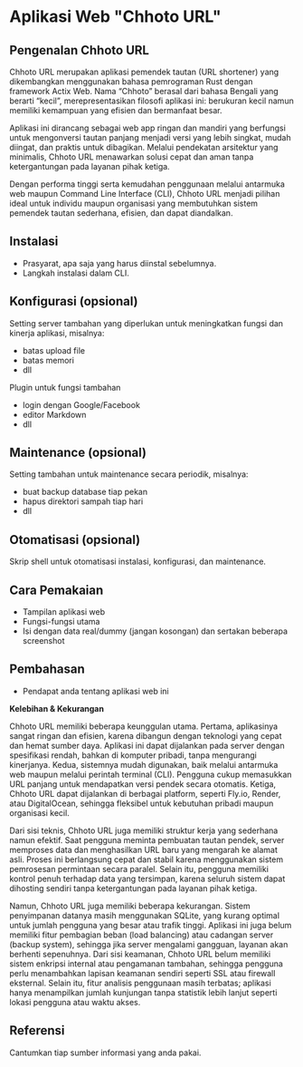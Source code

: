 
# Aplikasi Web "Chhoto URL"


## Pengenalan Chhoto URL

Chhoto URL merupakan aplikasi pemendek tautan (URL shortener) yang dikembangkan menggunakan bahasa pemrograman Rust dengan framework Actix Web. Nama “Chhoto” berasal dari bahasa Bengali yang berarti “kecil”, merepresentasikan filosofi aplikasi ini: berukuran kecil namun memiliki kemampuan yang efisien dan bermanfaat besar.

Aplikasi ini dirancang sebagai web app ringan dan mandiri yang berfungsi untuk mengonversi tautan panjang menjadi versi yang lebih singkat, mudah diingat, dan praktis untuk dibagikan. Melalui pendekatan arsitektur yang minimalis, Chhoto URL menawarkan solusi cepat dan aman tanpa ketergantungan pada layanan pihak ketiga.

Dengan performa tinggi serta kemudahan penggunaan melalui antarmuka web maupun Command Line Interface (CLI), Chhoto URL menjadi pilihan ideal untuk individu maupun organisasi yang membutuhkan sistem pemendek tautan sederhana, efisien, dan dapat diandalkan.

## Instalasi

- Prasyarat, apa saja yang harus diinstal sebelumnya.
- Langkah instalasi dalam CLI.


## Konfigurasi (opsional)

Setting server tambahan yang diperlukan untuk meningkatkan fungsi dan kinerja aplikasi, misalnya:
- batas upload file
- batas memori
- dll

Plugin untuk fungsi tambahan
- login dengan Google/Facebook
- editor Markdown
- dll


##  Maintenance (opsional)

Setting tambahan untuk maintenance secara periodik, misalnya:
- buat backup database tiap pekan
- hapus direktori sampah tiap hari
- dll


## Otomatisasi (opsional)

Skrip shell untuk otomatisasi instalasi, konfigurasi, dan maintenance.


## Cara Pemakaian

- Tampilan aplikasi web
- Fungsi-fungsi utama
- Isi dengan data real/dummy (jangan kosongan) dan sertakan beberapa screenshot


## Pembahasan

- Pendapat anda tentang aplikasi web ini

**Kelebihan & Kekurangan**

Chhoto URL memiliki beberapa keunggulan utama. Pertama, aplikasinya sangat ringan dan efisien, karena dibangun dengan teknologi yang cepat dan hemat sumber daya. Aplikasi ini dapat dijalankan pada server dengan spesifikasi rendah, bahkan di komputer pribadi, tanpa mengurangi kinerjanya. Kedua, sistemnya mudah digunakan, baik melalui antarmuka web maupun melalui perintah terminal (CLI). Pengguna cukup memasukkan URL panjang untuk mendapatkan versi pendek secara otomatis. Ketiga, Chhoto URL dapat dijalankan di berbagai platform, seperti Fly.io, Render, atau DigitalOcean, sehingga fleksibel untuk kebutuhan pribadi maupun organisasi kecil.

Dari sisi teknis, Chhoto URL juga memiliki struktur kerja yang sederhana namun efektif. Saat pengguna meminta pembuatan tautan pendek, server memproses data dan menghasilkan URL baru yang mengarah ke alamat asli. Proses ini berlangsung cepat dan stabil karena menggunakan sistem pemrosesan permintaan secara paralel. Selain itu, pengguna memiliki kontrol penuh terhadap data yang tersimpan, karena seluruh sistem dapat dihosting sendiri tanpa ketergantungan pada layanan pihak ketiga.

Namun, Chhoto URL juga memiliki beberapa kekurangan. Sistem penyimpanan datanya masih menggunakan SQLite, yang kurang optimal untuk jumlah pengguna yang besar atau trafik tinggi. Aplikasi ini juga belum memiliki fitur pembagian beban (load balancing) atau cadangan server (backup system), sehingga jika server mengalami gangguan, layanan akan berhenti sepenuhnya. Dari sisi keamanan, Chhoto URL belum memiliki sistem enkripsi internal atau pengamanan tambahan, sehingga pengguna perlu menambahkan lapisan keamanan sendiri seperti SSL atau firewall eksternal. Selain itu, fitur analisis penggunaan masih terbatas; aplikasi hanya menampilkan jumlah kunjungan tanpa statistik lebih lanjut seperti lokasi pengguna atau waktu akses.

## Referensi

Cantumkan tiap sumber informasi yang anda pakai.
